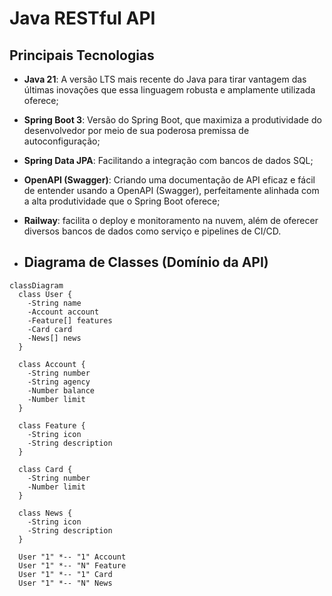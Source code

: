 # Java RESTful API

## Principais Tecnologias
 - **Java 21**: A versão LTS mais recente do Java para tirar vantagem das últimas inovações que essa linguagem robusta e amplamente utilizada oferece;
 - **Spring Boot 3**: Versão do Spring Boot, que maximiza a produtividade do desenvolvedor por meio de sua poderosa premissa de autoconfiguração;
 - **Spring Data JPA**:  Facilitando a integração com bancos de dados SQL;
 - **OpenAPI (Swagger)**: Criando uma documentação de API eficaz e fácil de entender usando a OpenAPI (Swagger), perfeitamente alinhada com a alta produtividade que o Spring Boot oferece;
 - **Railway**: facilita o deploy e monitoramento na nuvem, além de oferecer diversos bancos de dados como serviço e pipelines de CI/CD.

 - ## Diagrama de Classes (Domínio da API)

```mermaid
classDiagram
  class User {
    -String name
    -Account account
    -Feature[] features
    -Card card
    -News[] news
  }

  class Account {
    -String number
    -String agency
    -Number balance
    -Number limit
  }

  class Feature {
    -String icon
    -String description
  }

  class Card {
    -String number
    -Number limit
  }

  class News {
    -String icon
    -String description
  }

  User "1" *-- "1" Account
  User "1" *-- "N" Feature
  User "1" *-- "1" Card
  User "1" *-- "N" News
```
